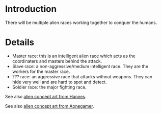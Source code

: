 # Introduction #

There will be multiple alien races working together to conquer the humans.

# Details #

  * Master race: this is an intelligent alien race which acts as the coordinaters and masters behind the attack.
  * Slave race: a non-aggressive/medium intelligent race. They are the workers for the master race.
  * ??? race: an aggressive race that attacks without weapons. They can hide very well and are hard to spot and detect.
  * Soldier race: the major fighting race.

See also [alien concept art from Hannes](AlienProposals.md).

See also [alien concept art from Aonegamer](AlienSoldier.md).